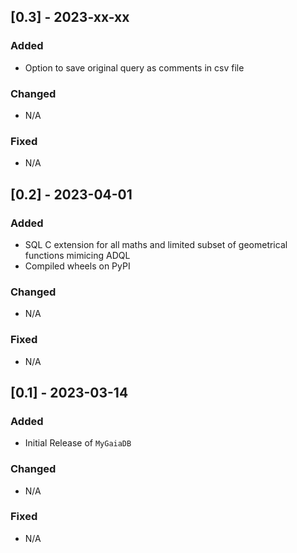 ## [0.3] - 2023-xx-xx

### Added
- Option to save original query as comments in csv file

### Changed
- N/A

### Fixed
- N/A

## [0.2] - 2023-04-01

### Added
- SQL C extension for all maths and limited subset of geometrical functions mimicing ADQL
- Compiled wheels on PyPI

### Changed
- N/A

### Fixed
- N/A

## [0.1] - 2023-03-14

### Added
- Initial Release of ``MyGaiaDB``

### Changed
- N/A

### Fixed
- N/A